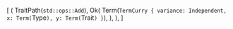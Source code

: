 [
    (
        TraitPath(`std::ops::Add`),
        Ok(
            Term(`TermCurry { variance: Independent, x: Term(`Type`), y: Term(`Trait`) }`),
        ),
    ),
]